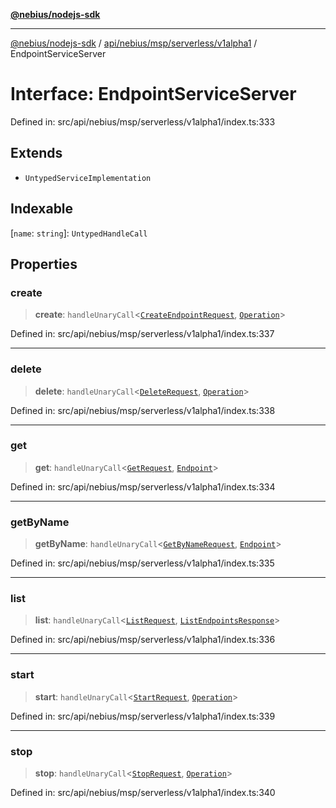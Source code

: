 [**@nebius/nodejs-sdk**](../../../../../../README.md)

***

[@nebius/nodejs-sdk](../../../../../../README.md) / [api/nebius/msp/serverless/v1alpha1](../README.md) / EndpointServiceServer

# Interface: EndpointServiceServer

Defined in: src/api/nebius/msp/serverless/v1alpha1/index.ts:333

## Extends

- `UntypedServiceImplementation`

## Indexable

\[`name`: `string`\]: `UntypedHandleCall`

## Properties

### create

> **create**: `handleUnaryCall`\<[`CreateEndpointRequest`](CreateEndpointRequest.md), [`Operation`](../../../../common/v1/interfaces/Operation.md)\>

Defined in: src/api/nebius/msp/serverless/v1alpha1/index.ts:337

***

### delete

> **delete**: `handleUnaryCall`\<[`DeleteRequest`](../../../v1alpha1/interfaces/DeleteRequest.md), [`Operation`](../../../../common/v1/interfaces/Operation.md)\>

Defined in: src/api/nebius/msp/serverless/v1alpha1/index.ts:338

***

### get

> **get**: `handleUnaryCall`\<[`GetRequest`](../../../v1alpha1/interfaces/GetRequest.md), [`Endpoint`](Endpoint.md)\>

Defined in: src/api/nebius/msp/serverless/v1alpha1/index.ts:334

***

### getByName

> **getByName**: `handleUnaryCall`\<[`GetByNameRequest`](../../../v1alpha1/interfaces/GetByNameRequest.md), [`Endpoint`](Endpoint.md)\>

Defined in: src/api/nebius/msp/serverless/v1alpha1/index.ts:335

***

### list

> **list**: `handleUnaryCall`\<[`ListRequest`](../../../v1alpha1/interfaces/ListRequest.md), [`ListEndpointsResponse`](ListEndpointsResponse.md)\>

Defined in: src/api/nebius/msp/serverless/v1alpha1/index.ts:336

***

### start

> **start**: `handleUnaryCall`\<[`StartRequest`](../../../v1alpha1/interfaces/StartRequest.md), [`Operation`](../../../../common/v1/interfaces/Operation.md)\>

Defined in: src/api/nebius/msp/serverless/v1alpha1/index.ts:339

***

### stop

> **stop**: `handleUnaryCall`\<[`StopRequest`](../../../v1alpha1/interfaces/StopRequest.md), [`Operation`](../../../../common/v1/interfaces/Operation.md)\>

Defined in: src/api/nebius/msp/serverless/v1alpha1/index.ts:340
